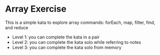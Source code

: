 # Array Exercise
This is a simple kata to explore array commands:  forEach, map, filter, find, and reduce

* Level 1: you can complete the kata in a pair
* Level 2: you can complete the kata solo while referring to notes
* Level 3: you can complete the kata solo from memory
